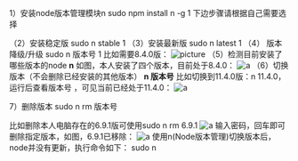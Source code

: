 1）安装node版本管理模块n
sudo npm install n -g
1
下边步骤请根据自己需要选择

（2）安装稳定版
sudo n stable
1
（3）安装最新版
sudo n latest
1
（4） 版本降级/升级
sudo n 版本号
1
比如需要8.4.0版：
![picture](https://img2020.cnblogs.com/blog/854495/202005/854495-20200525143432441-1862225033.png)
（5）检测目前安装了哪些版本的node
  **n**
如图，本人安装了四个版本，目前处于8.4.0：
![a](https://img2020.cnblogs.com/blog/854495/202005/854495-20200525143519233-588953365.png)
（6）切换版本（不会删除已经安装的其他版本）
    **n 版本号**
  比如切换到11.4.0版：n 11.4.0，运行后查看版本号 ，可见当前已经处于11.4.0：
  ![a](https://img2020.cnblogs.com/blog/854495/202005/854495-20200525143532977-155774336.png)

7）删除版本
sudo n rm 版本号

比如删除本人电脑存在的6.9.1版可使用sudo n rm 6.9.1
![a](https://img2020.cnblogs.com/blog/854495/202005/854495-20200525143551324-2125011.png)
输入密码，回车即可删除指定版本，如图，6.9.1已移除：
![a](https://img2020.cnblogs.com/blog/854495/202005/854495-20200525143600662-1713656492.png)
使用n(Node版本管理)切换版本后，node并没有更新，执行命令如下：
sudo n